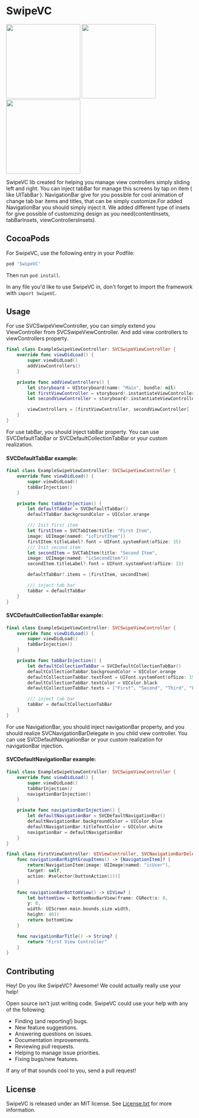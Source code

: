 # SwipeVC

<p>  
<img src="https://github.com/Panevnyk/SwipeVC/blob/master/Images/Combine_three_animators.gif" width="200"> 
<img src="https://github.com/Panevnyk/SwipeVC/blob/master/Images/Bounce_animator.gif" width="200">
<img src="https://github.com/Panevnyk/SwipeVC/blob/master/Images/Rotate_animator.gif" width="200">
</p>

SwipeVC lib created for helping you manage view controllers simply sliding left and right.
You can inject tabBar for manage this screens by tap on item ( like UITabBar ).
NavigationBar give for you possible for cool animation of change tab bar items and titles, that can be simply customize.For added NavigationBar you should simply inject it.
We added different type of insets for give possible of customizing design as you need(contentInsets, tabBarInsets, viewControllersInsets).

## CocoaPods

For SwipeVC, use the following entry in your Podfile:

```rb
pod 'SwipeVC'
```

Then run `pod install`.

In any file you'd like to use SwipeVC in, don't forget to
import the framework with `import SwipeVC`.

## Usage

For use SVCSwipeViewController, you can simply extend you ViewController from SVCSwipeViewController. And add view controllers to viewControllers property.

```swift
final class ExampleSwipeViewController: SVCSwipeViewController {
    override func viewDidLoad() {
        super.viewDidLoad()
        addViewControllers()
    }

    private func addViewControllers() {
        let storyboard = UIStoryboard(name: "Main", bundle: nil)
        let firstViewController = storyboard!.instantiateViewController(withIdentifier: "FirstViewController") as! FirstViewController
        let secondViewController = storyboard!.instantiateViewController(withIdentifier: "SecondViewController") as! SecondViewController

        viewControllers = [firstViewController, secondViewController]
    }
}
```
For use tabBar, you should inject tabBar property. You can use SVCDefaultTabBar or SVCDefaultCollectionTabBar or your custom realization.

#### SVCDefaultTabBar example:
```swift
final class ExampleSwipeViewController: SVCSwipeViewController {
    override func viewDidLoad() {
        super.viewDidLoad()
        tabBarInjection()
    }

    private func tabBarInjection() {
        let defaultTabBar = SVCDefaultTabBar()
        defaultTabBar.backgroundColor = UIColor.orange

        /// Init first item
        let firstItem = SVCTabItem(title: "First Item",
        image: UIImage(named: "icFirstItem"))
        firstItem.titleLabel?.font = UIFont.systemFont(ofSize: 15)
        /// Init second item
        let secondItem = SVCTabItem(title: "Second Item",
        image: UIImage(named: "icSecondItem"))
        secondItem.titleLabel?.font = UIFont.systemFont(ofSize: 15)

        defaultTabBar?.items = [firstItem, secondItem]

        /// inject tab bar
        tabBar = defaultTabBar
    }
}
```

#### SVCDefaultCollectionTabBar example:
```swift
final class ExampleSwipeViewController: SVCSwipeViewController {
    override func viewDidLoad() {
        super.viewDidLoad()
        tabBarInjection()
    }

    private func tabBarInjection() {
        let defaultCollectionTabBar = SVCDefaultCollectionTabBar()
        defaultCollectionTabBar.backgroundColor = UIColor.orange
        defaultCollectionTabBar.textFont = UIFont.systemFont(ofSize: 15)
        defaultCollectionTabBar.textColor = UIColor.black
        defaultCollectionTabBar.texts = ["First", "Second", "Third", "Fourth"]

        /// inject tab bar
        tabBar = defaultCollectionTabBar
    }
}
```
For use NavigationBar, you should inject navigationBar property,  and you should realize SVCNavigationBarDelegate in you child view controller. You can use SVCDefaultNavigationBar or your custom realization for navigationBar injection.

#### SVCDefaultNavigationBar example:
```swift
final class ExampleSwipeViewController: SVCSwipeViewController {
    override func viewDidLoad() {
        super.viewDidLoad()
        tabBarInjection()
        navigationBarInjection()
    }

    private func navigationBarInjection() {
        let defaultNavigationBar = SVCDefaultNavigationBar()
        defaultNavigationBar.backgroundColor = UIColor.blue
        defaultNavigationBar.titleTextColor = UIColor.white
        navigationBar = defaultNavigationBar
    }
}

final class FirstViewController: UIViewController, SVCNavigationBarDelegate {
    func navigationBarRightGroupItems() -> [NavigationItem]? {
        return[NavigationItem(image: UIImage(named: "icUser"),
        target: self,
        action: #selector(buttonAction()))]
    }

    func navigationBarBottomView() -> UIView? {
        let bottomView = BottomNavBarView(frame: CGRect(x: 0,
        y: 0,
        width: UIScreen.main.bounds.size.width,
        height: 40))
        return bottomView
    }

    func navigationBarTitle() -> String? {
        return "First View Controller"
    }
}
```

## Contributing

Hey! Do you like SwipeVC? Awesome! We could actually really use your help!

Open source isn't just writing code. SwipeVC could use your help with any of the
following:

- Finding (and reporting!) bugs.
- New feature suggestions.
- Answering questions on issues.
- Documentation improvements.
- Reviewing pull requests.
- Helping to manage issue priorities.
- Fixing bugs/new features.

If any of that sounds cool to you, send a pull request!

## License

SwipeVC is released under an MIT license. See [License.txt](License.txt) for more information.
